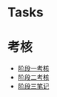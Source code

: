# Tasks
# 考核
* [阶段一考核](https://githubfast.com/YZLSJR/Tasks/tree/623bb14d0d0929641fe542cab8db23d96ae33b60/%E9%98%B6%E6%AE%B51%E8%80%83%E6%A0%B8)
* [阶段二考核](https://githubfast.com/YZLSJR/Tasks/tree/c61ae40e165cbc6ad49a4bab9775efbf36c44ba1/%E9%98%B6%E6%AE%B5%E4%BA%8C%E8%80%83%E6%A0%B8)
* [阶段三笔记](https://githubfast.com/YZLSJR/Tasks/tree/1de0ab53bbabecebc1d42b82f6415f01a5e62ca8/%E9%98%B6%E6%AE%B5%E4%B8%89%E7%AC%94%E8%AE%B0)
